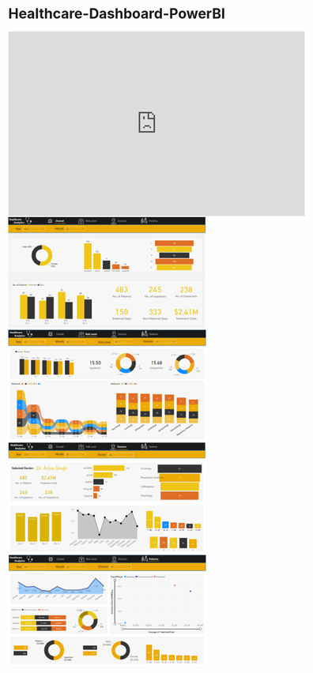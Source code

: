 # Healthcare-Dashboard-PowerBI

<iframe title="Report Section" width="600" height="373.5" src="https://app.powerbi.com/view?r=eyJrIjoiYmNhMjdmZjktMTVmMy00MDljLWJjYTYtNWQ2OGY2ZDAyZjAxIiwidCI6IjI5OTZmNDI3LTkyOTctNDY1ZS04YmYwLWYyMTIyYzAzMWQxYyIsImMiOjl9" frameborder="0" allowFullScreen="true"></iframe>

 <img align="center" alt="Overall" width="400" src="https://github.com/vikaspabla/Healthcare-Dashboard-PowerBI/blob/main/Overall.PNG">

  <img align="center" alt="RiskLevel" width="400" src="https://github.com/vikaspabla/Healthcare-Dashboard-PowerBI/blob/main/RiskLevel.PNG">

   <img align="center" alt="Doctors" width="400" src="https://github.com/vikaspabla/Healthcare-Dashboard-PowerBI/blob/main/Doctors.PNG">

   <img align="center" alt="Patients" width="400" src="https://github.com/vikaspabla/Healthcare-Dashboard-PowerBI/blob/main/Patients.PNG">
